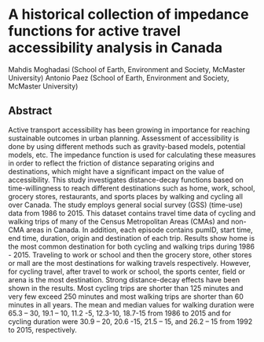
<!-- README.md is generated from README.Rmd. Please edit that file -->

# A historical collection of impedance functions for active travel accessibility analysis in Canada

<!-- badges: start -->
<!-- badges: end -->

Mahdis Moghadasi (School of Earth, Environment and Society, McMaster
University) Antonio Paez (School of Earth, Environment and Society,
McMaster University)

## Abstract

Active transport accessibility has been growing in importance for
reaching sustainable outcomes in urban planning. Assessment of
accessibility is done by using different methods such as gravity-based
models, potential models, etc. The impedance function is used for
calculating these measures in order to reflect the friction of distance
separating origins and destinations, which might have a significant
impact on the value of accessibility. This study investigates
distance-decay functions based on time-willingness to reach different
destinations such as home, work, school, grocery stores, restaurants,
and sports places by walking and cycling all over Canada. The study
employs general social survey (GSS) (time-use) data from 1986 to 2015.
This dataset contains travel time data of cycling and walking trips of
many of the Census Metropolitan Areas (CMAs) and non-CMA areas in
Canada. In addition, each episode contains pumID, start time, end time,
duration, origin and destination of each trip. Results show home is the
most common destination for both cycling and walking trips during 1986 -
2015. Traveling to work or school and then the grocery store, other
stores or mall are the most destinations for walking travels
respectively. However, for cycling travel, after travel to work or
school, the sports center, field or arena is the most destination.
Strong distance-decay effects have been shown in the results. Most
cycling trips are shorter than 125 minutes and very few exceed 250
minutes and most walking trips are shorter than 60 minutes in all years.
The mean and median values for walking duration were 65.3 – 30, 19.1 –
10, 11.2 -5, 12.3-10, 18.7-15 from 1986 to 2015 and for cycling duration
were 30.9 – 20, 20.6 -15, 21.5 – 15, and 26.2 – 15 from 1992 to 2015,
respectively.
